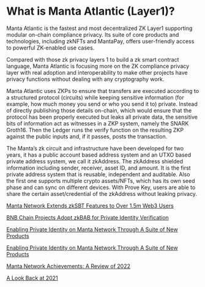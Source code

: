 # What is Manta Atlantic (Layer1)?

Manta Atlantic is the fastest and most decentralized ZK Layer1 supporting modular on-chain compliance privacy. Its suite of core products and technologies, including zkNFTs and MantaPay, offers user-friendly access to powerful ZK-enabled use cases.

Compared with those zk privacy layers 1 to build a zk smart contract language, Manta Atlantic is focusing more on the ZK compliance privacy layer with real adoption and interoperability to make other projects have privacy functions without dealing with any cryptography work.

Manta Atlantic uses ZKPs to ensure that transfers are executed according to a structured protocol (circuits) while keeping sensitive information (for example, how much money you send or who you send it to) private. Instead of directly publishing those details on-chain, which would ensure that the protocol has been properly executed but leaks all private data, the sensitive bits of information act as witnesses in a ZKP system, namely the SNARK Groth16. Then the Ledger runs the verify function on the resulting ZKP against the public inputs and, if it passes, posts the transaction.

The Manta’s zk circuit and infrastructure have been developed for two years, it has a public account based address system and an UTXO based private address system, we call it zkAddress. The zkAddress shielded information including sender, receiver, asset ID, and amount. It is the first private address system that is reusable, independent and auditable. Also the first one supports multiple crypto assets/NFTs, which has its own seed phase and can sync on different devices. With Prove Key, users are able to share the certain asset/credential of the zkAddress without leaking privacy.


[Manta Network Extends zkSBT Features to Over 1.5m Web3 Users](https://mantanetwork.medium.com/manta-network-extends-zksbt-features-to-over-1-5m-web3-users-81cadd7ebdbf)

[BNB Chain Projects Adopt zkBAB for Private Identity Verification](https://mantanetwork.medium.com/bnb-chain-projects-adopt-zkbab-for-private-identity-verification-41c00482b909)

[Enabling Private Identity on Manta Network Through A Suite of New Products](https://mantanetwork.medium.com/enabling-private-identity-on-manta-network-through-a-suite-of-new-products-237bad78244d)

[Enabling Private Identity on Manta Network Through A Suite of New Products](https://mantanetwork.medium.com/introducing-zksbts-zknfts-and-npo-89a8e6d77a7f)


[Manta Network Achievements: A Review of 2022](https://medium.com/manta-network/manta-network-achievements-a-review-of-2022-6877b45eea18)

[A Look Back at 2021](https://medium.com/manta-network/a-look-back-at-2021-7e96eb60af28)
